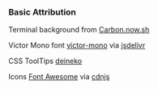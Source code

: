 ### Basic Attribution

Terminal background from [Carbon.now.sh](https://carbon.now.sh/)

Victor Mono font [victor-mono](https://github.com/rubjo/victor-mono) via [jsdelivr](jsdelivr.com)

CSS ToolTips [deineko](https://codepen.io/deineko/pen/YZeQJP)

Icons [Font Awesome](https://fontawesome.com/) via [cdnjs](https://cdnjs.com/)